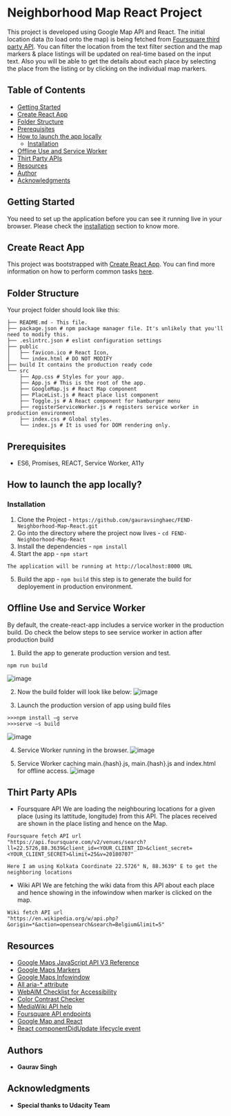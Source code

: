# Neighborhood Map React Project
This project is developed using Google Map API and React. The initial location data (to load onto the map) 
is being fetched from [Foursquare third party API](#thirt-party-apis). You can filter the location from 
the text filter section and the map markers & place listings will be updated on real-time based on the 
input text. Also you will be able to get the details about each place by selecting the place from the 
listing or by clicking on the individual map markers.

## Table of Contents

- [Getting Started](#getting-started)
- [Create React App](#create-react-app)
- [Folder Structure](#folder-structure)
- [Prerequisites](#prerequisites)
- [How to launch the app locally](#how-to-launch-the-app-locally)
  - [Installation](#installation)
- [Offline Use and Service Worker](#offline-use-and-service-worker)
- [Thirt Party APIs](#thirt-party-apis)
- [Resources](#resources)
- [Author](#author)
- [Acknowledgments](#acknowledgments)

## Getting Started

You need to set up the application before you can see it running live in your browser.
Please check the [installation](#how-to-launch-the-app-locally) section to know more.

## Create React App

This project was bootstrapped with [Create React App](https://github.com/facebookincubator/create-react-app). You can find more information on how to perform common tasks [here](https://github.com/facebookincubator/create-react-app/blob/master/packages/react-scripts/template/README.md).

## Folder Structure
Your project folder should look like this:
```
├── README.md - This file.
├── package.json # npm package manager file. It's unlikely that you'll need to modify this.
├── .eslintrc.json # eslint configuration settings
├── public
│   ├── favicon.ico # React Icon,
│   └── index.html # DO NOT MODIFY
├── build It contains the production ready code
└── src
    ├── App.css # Styles for your app.
    ├── App.js # This is the root of the app.
    ├── GoogleMap.js # React Map component
    ├── PlaceList.js # React place list component
    ├── Toggle.js # A React component for hamburger menu
    ├── registerServiceWorker.js # registers service worker in production environment
    ├── index.css # Global styles.
    └── index.js # It is used for DOM rendering only.
```

## Prerequisites
* ES6, Promises, REACT, Service Worker, A11y

## How to launch the app locally?

### Installation

1. Clone the Project - `https://github.com/gauravsinghaec/FEND-Neighborhood-Map-React.git`
2. Go into the directory where the project now lives - `cd FEND-Neighborhood-Map-React`
3. Install the dependencies - `npm install`
4. Start the app - `npm start`
```
The application will be running at http://localhost:8000 URL
```
5. Build the app - `npm build` this step is to generate the build for deployement in production environment.

## Offline Use and Service Worker
By default, the create-react-app includes a service worker in the production build.
Do check the below steps to see service worker in action after production build

1. Build the app to generate production version and test.
```
npm run build
```
![image](https://user-images.githubusercontent.com/15084301/44098194-263b81b8-9ffd-11e8-8139-e34a570c1f85.png)

2. Now the build folder will look like below:
![image](https://user-images.githubusercontent.com/15084301/44098201-2949f006-9ffd-11e8-81d5-dcf581a0fc46.png)

3. Launch the production version of app using build files
```
>>>npm install –g serve
>>>serve –s build
```
![image](https://user-images.githubusercontent.com/15084301/44098236-4268837c-9ffd-11e8-8ea8-5cae0b12afaa.png)

4. Service Worker running in the browser.
![image](https://user-images.githubusercontent.com/15084301/44098243-456b04a0-9ffd-11e8-8f7a-25ececc73442.png)

5. Service Worker caching main.{hash}.js, main.{hash}.js and index.html for offline access.
![image](https://user-images.githubusercontent.com/15084301/44098244-49f91354-9ffd-11e8-97b4-431388f85dea.png)


## Thirt Party APIs
* Foursquare API
	We are loading the neighbouring locations for a given place (using its lattitude, longitude) 
	from this API. The places received are shown in the place listing and hence on the Map.
```
Foursquare fetch API url
"https://api.foursquare.com/v2/venues/search?ll=22.5726,88.3639&client_id=<YOUR_CLIENT_ID>&client_secret=<YOUR_CLIENT_SECRET>&limit=25&v=20180707"

Here I am using Kolkata Coordinate 22.5726° N, 88.3639° E to get the neighboring locations
```

* Wiki API
	We are fetching the wiki data from this API about each place and hence showing in the infowindow 
	when marker is clicked on the map.
```
Wiki fetch API url
"https://en.wikipedia.org/w/api.php?&origin=*&action=opensearch&search=Belgium&limit=5"
```

## Resources
- [Google Maps JavaScript API V3 Reference](https://developers.google.com/maps/documentation/javascript/reference)
- [Google Maps Markers](https://developers.google.com/maps/documentation/javascript/markers)
- [Google Maps Infowindow](https://developers.google.com/maps/documentation/javascript/infowindows)
- [All aria-* attribute](https://www.w3.org/TR/wai-aria-1.1/#state_prop_def)
- [WebAIM Checklist for Accessibility](https://webaim.org/standards/wcag/checklist#sc1.4.6)
- [Color Contrast Checker](https://webaim.org/resources/contrastchecker/)
- [MediaWiki API help](https://en.wikipedia.org/w/api.php)
- [Foursquare API endpoints](https://developer.foursquare.com/docs/api/endpoints)
- [Google Map and React](https://stackoverflow.com/questions/34779489/rendering-a-google-map-without-react-google-map)
- [React componentDidUpdate lifecycle event](https://reactjs.org/docs/react-component.html#unsafe_componentwillreceiveprops)

## Authors
* **Gaurav Singh**

## Acknowledgments
* **Special thanks to Udacity Team**
